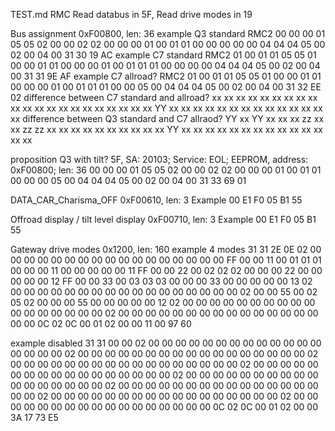 TEST.md
RMC
Read databus in 5F,
Read drive modes in 19




Bus assignment
0xF00800, len: 36
example Q3 standard RMC2
00 00 00 01 05 05 02 00 00 02 02 00 00 00 01 00 01 01 00 00 00 00 00 04 04 04 05 00 02 00 04 00 31 30 19 AC
example C7 standard RMC2
01 00 01 01 05 05 01 00 00 01 01 00 00 00 01 00 01 01 01 00 00 00 00 04 04 04 05 00 02 00 04 00 31 31 9E AF
example C7 allroad? RMC2
01 00 01 01 05 05 01 00 00 01 01 00 00 00 01 00 01 01 01 00 00 05 00 04 04 04 05 00 02 00 04 00 31 32 EE 02
difference between C7 standard and allroad?
xx xx xx xx xx xx xx xx xx xx xx xx xx xx xx xx xx xx xx xx xx YY xx xx xx xx xx xx xx xx xx xx xx xx xx xx
difference between Q3 standard and C7 allraod?
YY xx YY xx xx xx zz xx xx zz zz xx xx xx xx xx xx xx xx xx xx YY xx xx xx xx xx xx xx xx xx xx xx xx xx xx


proposition Q3 with tilt?
5F, SA: 20103; Service: EOL;
EEPROM, address: 0xF00800; len: 36
00 00 00 01 05 05 02 00
00 02 02 00 00 00 01 00
01 01 00 00 00 05 00 04
04 04 05 00 02 00 04 00
31 33 69 01




DATA_CAR_Charisma_OFF
0xF00610, len: 3
Example
00 E1 F0
05 B1 55

Offroad display / tilt level display
0xF00710, len: 3
Example
00 E1 F0
05 B1 55


Gateway
drive modes
0x1200, len: 160
example 4 modes
31 31 2E 0E 02 00 00 00
00 00 00 00 00 00 00 00
00 00 00 00 00 00 FF 00
00 11 00 01 01 01 00 00
00 11 00 00 00 00 00 11
FF 00 00 22 00 02 02 02
00 00 00 22 00 00 00 00
00 12 FF 00 00 33 00 03
03 03 00 00 00 33 00 00
00 00 00 13 02 00 00 00
00 00 00 00 00 00 00 00
00 00 00 00 00 00 02 00
00 55 00 02 05 02 00 00
00 55 00 00 00 00 00 12
02 00 00 00 00 00 00 00
00 00 00 00 00 00 00 00
00 00 02 00 00 00 00 00
00 00 00 00 00 00 00 00
00 00 00 00 0C 02 0C 00
01 02 00 00 11 00 97 60

example disabled
31 31 00 00 02 00 00 00
00 00 00 00 00 00 00 00
00 00 00 00 00 00 02 00
00 00 00 00 00 00 00 00
00 00 00 00 00 00 00 00
02 00 00 00 00 00 00 00
00 00 00 00 00 00 00 00
00 00 02 00 00 00 00 00
00 00 00 00 00 00 00 00
00 00 00 00 02 00 00 00
00 00 00 00 00 00 00 00
00 00 00 00 00 00 02 00
00 00 00 00 00 00 00 00
00 00 00 00 00 00 00 00
02 00 00 00 00 00 00 00
00 00 00 00 00 00 00 00
00 00 02 00 00 00 00 00
00 00 00 00 00 00 00 00
00 00 00 00 0C 02 0C 00
01 02 00 00 3A 17 73 E5

